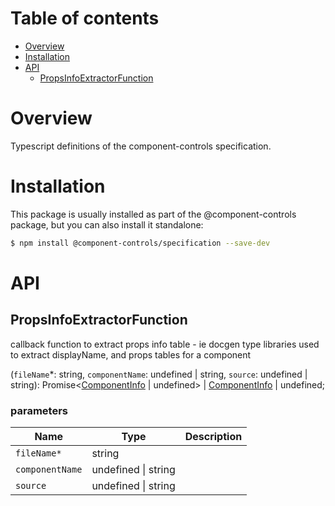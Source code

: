 # Table of contents

-   [Overview](#overview)
-   [Installation](#installation)
-   [API](#api)
    -   [PropsInfoExtractorFunction](#propsinfoextractorfunction)

# Overview

Typescript definitions of the component-controls specification.

# Installation

This package is usually installed as part of the @component-controls package, but you can also install it standalone:

```bash
$ npm install @component-controls/specification --save-dev
```

# API

<tsdoc-typescript entry="./src/propsinfo.ts"/>

<!-- START-TSDOC-TYPESCRIPT -->

## PropsInfoExtractorFunction

callback function to extract props info table  - ie docgen type libraries
used to extract displayName, and props tables for a component

(`fileName`\*: string, `componentName`: undefined | string, `source`: undefined | string): Promise&lt;[ComponentInfo](#componentinfo) | undefined> | [ComponentInfo](#componentinfo) | undefined;

### parameters

| Name            | Type                | Description |
| --------------- | ------------------- | ----------- |
| `fileName*`     | string              |             |
| `componentName` | undefined \| string |             |
| `source`        | undefined \| string |             |

<!-- END-TSDOC-TYPESCRIPT -->
